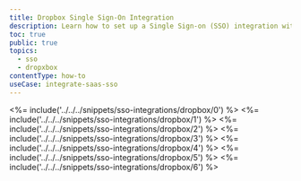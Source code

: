 ```yaml
---
title: Dropbox Single Sign-On Integration
description: Learn how to set up a Single Sign-on (SSO) integration with Dropbox and Auth0.
toc: true
public: true
topics:
  - sso
  - dropxbox
contentType: how-to
useCase: integrate-saas-sso
---
```

<%= include('../../../snippets/sso-integrations/dropbox/0') %> 
<%= include('../../../snippets/sso-integrations/dropbox/1') %> 
<%= include('../../../snippets/sso-integrations/dropbox/2') %> 
<%= include('../../../snippets/sso-integrations/dropbox/3') %> 
<%= include('../../../snippets/sso-integrations/dropbox/4') %> 
<%= include('../../../snippets/sso-integrations/dropbox/5') %> 
<%= include('../../../snippets/sso-integrations/dropbox/6') %>

